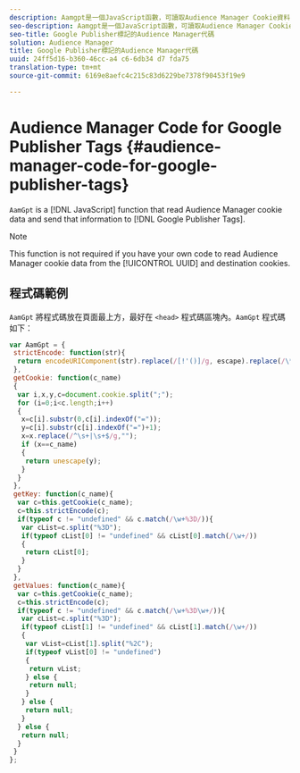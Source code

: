 ```yaml
---
description: Aamgpt是一個JavaScript函數，可讀取Audience Manager Cookie資料，並將該資訊傳送至Google Publisher標記。
seo-description: Aamgpt是一個JavaScript函數，可讀取Audience Manager Cookie資料，並將該資訊傳送至Google Publisher標記。
seo-title: Google Publisher標記的Audience Manager代碼
solution: Audience Manager
title: Google Publisher標記的Audience Manager代碼
uuid: 24ff5d16-b360-46cc-a4 c6-6db34 d7 fda75
translation-type: tm+mt
source-git-commit: 6169e8aefc4c215c83d6229be7378f90453f19e9

---
```



# Audience Manager Code for Google Publisher Tags {#audience-manager-code-for-google-publisher-tags}

`AamGpt` is a [!DNL JavaScript] function that read Audience Manager cookie data and send that information to [!DNL Google Publisher Tags].

>[!NOTE]
>
>This function is not required if you have your own code to read Audience Manager cookie data from the [!UICONTROL UUID] and destination cookies.

## 程式碼範例

`AamGpt` 將程式碼放在頁面最上方，最好在 `<head>` 程式碼區塊內。`AamGpt` 程式碼如下：

```js
var AamGpt = {  
 strictEncode: function(str){ 
  return encodeURIComponent(str).replace(/[!'()]/g, escape).replace(/\*/g, "%2A"); 
 }, 
 getCookie: function(c_name) 
 { 
  var i,x,y,c=document.cookie.split(";"); 
  for (i=0;i<c.length;i++) 
  { 
   x=c[i].substr(0,c[i].indexOf("=")); 
   y=c[i].substr(c[i].indexOf("=")+1); 
   x=x.replace(/^\s+|\s+$/g,""); 
   if (x==c_name) 
   { 
    return unescape(y); 
   } 
  } 
 }, 
 getKey: function(c_name){ 
  var c=this.getCookie(c_name); 
  c=this.strictEncode(c); 
  if(typeof c != "undefined" && c.match(/\w+%3D/)){ 
   var cList=c.split("%3D"); 
   if(typeof cList[0] != "undefined" && cList[0].match(/\w+/)) 
   { 
    return cList[0]; 
   } 
  }  
 }, 
 getValues: function(c_name){ 
  var c=this.getCookie(c_name); 
  c=this.strictEncode(c); 
  if(typeof c != "undefined" && c.match(/\w+%3D\w+/)){ 
   var cList=c.split("%3D"); 
   if(typeof cList[1] != "undefined" && cList[1].match(/\w+/)) 
   { 
    var vList=cList[1].split("%2C"); 
    if(typeof vList[0] != "undefined") 
    { 
     return vList; 
    } else { 
     return null; 
    }    
   } else { 
    return null; 
   } 
  } else { 
   return null; 
  } 
 } 
};
```
